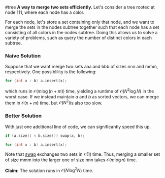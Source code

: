 #tree
**A way to merge two sets efficiently.**
Let's consider a tree rooted at node 111, where each node has a color.

For each node, let's store a set containing only that node, and we want to merge the sets in the nodes subtree together such that each node has a set consisting of all colors in the nodes subtree. Doing this allows us to solve a variety of problems, such as query the number of distinct colors in each subtree.

### Naive Solution

Suppose that we want merge two sets aaa and bbb of sizes nnn and mmm, respectively. One possiblility is the following:

```cpp
for (int x : b) a.insert(x);
```

which runs in $\mathcal{O}(m\log (n+m))$ time, yielding a runtime of $\mathcal{O}(N^2\log N$) in the worst case. If we instead maintain $a$ and $b$  as sorted vectors, we can merge them in $\mathcal{O}(n+m)$ time, but $\mathcal{O}(N^2)$is also too slow.

### Better Solution

With just one additional line of code, we can significantly speed this up.

```cpp
if (a.size() < b.size()) swap(a, b);

for (int x : b) a.insert(x);
```


Note that [swap](http://www.cplusplus.com/reference/utility/swap/) exchanges two sets in $\mathcal{O}(1)$ time. Thus, merging a smaller set of size mmm into the larger one of size nnn takes $\mathcal{O}(m\log n)$ time.

**Claim:** The solution runs in $\mathcal{O}(N\log^2N$) time.